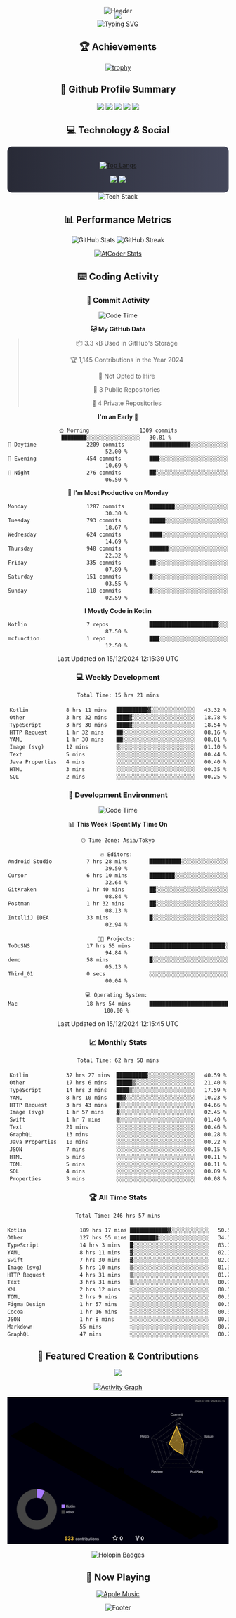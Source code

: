 <div align="center">
  
![Header](https://capsule-render.vercel.app/api?type=waving&color=gradient&customColorList=12&height=300&section=header&text=Welcome%20to%20Batapii's%20Universe&fontSize=50&animation=fadeIn&fontAlignY=40&desc=Android%20Developer%20|%20Kotlin%20LOVE%20)

<div style="margin-top: -20px;">
  <img src="https://readme-typing-svg.herokuapp.com/?lines=Crafting+Android+Experiences;Building+Tomorrow's+Apps+Today;Always+Learning,+Always+Growing&font=Fira%20Code&center=true&width=440&height=45&color=f75c7e&vCenter=true&size=22&pause=1000">
</div>

<a href="https://git.io/typing-svg">
  <img src="https://readme-typing-svg.demolab.com?font=Fira+Code&weight=600&size=28&duration=4000&pause=1000&center=true&vCenter=true&width=800&lines=Hey+there!+I'm+Batapii+%F0%9F%91%8B;Android+Developer+from+Japan+%F0%9F%87%AF%F0%9F%87%B5" alt="Typing SVG" />
</a>

## 🏆 Achievements

[![trophy](https://github-profile-trophy.vercel.app/?username=batapii&theme=onestar&no-frame=true&no-bg=true&column=8&rank=SECRET,SSS,SS,S,AAA,AA,A,B,C,?&margin-w=10&margin-h=10)](https://github.com/ryo-ma/github-profile-trophy)

## 🎯 Github Profile Summary

<div align="center">
  <img src="http://github-profile-summary-cards.vercel.app/api/cards/profile-details?username=batapii&theme=radical" />
  <img src="http://github-profile-summary-cards.vercel.app/api/cards/repos-per-language?username=batapii&theme=radical" />
  <img src="http://github-profile-summary-cards.vercel.app/api/cards/most-commit-language?username=batapii&theme=radical" />
  <img src="http://github-profile-summary-cards.vercel.app/api/cards/stats?username=batapii&theme=radical" />
  <img src="http://github-profile-summary-cards.vercel.app/api/cards/productive-time?username=batapii&theme=radical" />
</div>

## 💻 Technology & Social

<div align="center" style="background: linear-gradient(to right, #282A36, #44475A); padding: 20px; border-radius: 10px;">

[![Top Langs](https://github-readme-stats.vercel.app/api/top-langs/?username=batapii
)](https://github.com/anuraghazra/github-readme-stats)

<div style="margin-top: 15px">
<a href="https://github.com/batapii"><img src="https://img.shields.io/github/followers/batapii?style=for-the-badge&logo=github&label=Follow&color=ff6e96&labelColor=282A36"/></a>
<a href="https://twitter.com/batapii3939"><img src="https://img.shields.io/twitter/follow/batapii?style=for-the-badge&logo=twitter&color=1DA1F2&labelColor=282A36&label= Twitter"/></a>
</div>

</div>

<div align="center">
<img src="https://github-readme-tech-stack.vercel.app/api/cards?title=Tech+Stack&align=center&titleAlign=center&fontSize=20&lineHeight=10&lineCount=4&theme=github_dark&width=800&bg=%230D1117&badge=%23161B22&border=%2321262D&titleColor=%2358A6FF&line1=kotlin%2Ckotlin%2C0095D5%3Bandroid%2Candroid%2C00ff00%3Bjetpackcompose%2Cjetpack%2C4285F4%3B&line2=swift%2Cswift%2CFA7343%3Bfirebase%2Cfirebase%2CFFCA28%3Bgithub%2Cgithub%2C181717%3B&line3=typescript%2Ctypescript%2C3178C6%3Bgraphql%2Cgraphql%2CE10098%3Bsupabase%2Csupabase%2C3FCF8E%3B&line4=gradle%2Cgradle%2C02303A%3Bgitkraken%2Cgitkraken%2C179287%3Bpostman%2Cpostman%2CFF6C37%3B" alt="Tech Stack" />
</div>



## 📊 Performance Metrics

<div align="center">

![GitHub Stats](https://github-readme-stats.vercel.app/api?username=batapii&show_icons=true&theme=radical&hide_border=true&bg_color=0D1117)
![GitHub Streak](https://github-readme-streak-stats.herokuapp.com/?user=batapii&theme=radical&hide_border=true&background=0D1117)

[![AtCoder Stats](https://atcoder-readme-stats.vercel.app/stats/batapii3939?theme=dark&show_history=5&width=495)](https://github.com/iwbc-mzk/atcoder-readme-stats)

</div>

## ⌨️ Coding Activity

### 🌟 Commit Activity
<!--START_SECTION:commit-stats-->
![Code Time](http://img.shields.io/badge/Code%20Time-377%20hrs%2012%20mins-blue)

**🐱 My GitHub Data** 

> 📦 3.3 kB Used in GitHub's Storage 
 > 
> 🏆 1,145 Contributions in the Year 2024
 > 
> 🚫 Not Opted to Hire
 > 
> 📜 3 Public Repositories 
 > 
> 🔑 4 Private Repositories 
 > 
**I'm an Early 🐤** 

```text
🌞 Morning                1309 commits        ████████░░░░░░░░░░░░░░░░░   30.81 % 
🌆 Daytime                2209 commits        █████████████░░░░░░░░░░░░   52.00 % 
🌃 Evening                454 commits         ███░░░░░░░░░░░░░░░░░░░░░░   10.69 % 
🌙 Night                  276 commits         ██░░░░░░░░░░░░░░░░░░░░░░░   06.50 % 
```
📅 **I'm Most Productive on Monday** 

```text
Monday                   1287 commits        ████████░░░░░░░░░░░░░░░░░   30.30 % 
Tuesday                  793 commits         █████░░░░░░░░░░░░░░░░░░░░   18.67 % 
Wednesday                624 commits         ████░░░░░░░░░░░░░░░░░░░░░   14.69 % 
Thursday                 948 commits         ██████░░░░░░░░░░░░░░░░░░░   22.32 % 
Friday                   335 commits         ██░░░░░░░░░░░░░░░░░░░░░░░   07.89 % 
Saturday                 151 commits         █░░░░░░░░░░░░░░░░░░░░░░░░   03.55 % 
Sunday                   110 commits         █░░░░░░░░░░░░░░░░░░░░░░░░   02.59 % 
```


**I Mostly Code in Kotlin** 

```text
Kotlin                   7 repos             ██████████████████████░░░   87.50 % 
mcfunction               1 repo              ███░░░░░░░░░░░░░░░░░░░░░░   12.50 % 
```




 Last Updated on 15/12/2024 12:15:39 UTC
<!--END_SECTION:commit-stats-->

### 💻 Weekly Development
<!--START_SECTION:wakatime-->

```txt
Total Time: 15 hrs 21 mins

Kotlin            8 hrs 11 mins   ██████████▓░░░░░░░░░░░░░░   43.32 %
Other             3 hrs 32 mins   ████▓░░░░░░░░░░░░░░░░░░░░   18.78 %
TypeScript        3 hrs 30 mins   ████▓░░░░░░░░░░░░░░░░░░░░   18.54 %
HTTP Request      1 hr 32 mins    ██░░░░░░░░░░░░░░░░░░░░░░░   08.16 %
YAML              1 hr 30 mins    ██░░░░░░░░░░░░░░░░░░░░░░░   08.01 %
Image (svg)       12 mins         ▒░░░░░░░░░░░░░░░░░░░░░░░░   01.10 %
Text              5 mins          ░░░░░░░░░░░░░░░░░░░░░░░░░   00.44 %
Java Properties   4 mins          ░░░░░░░░░░░░░░░░░░░░░░░░░   00.40 %
HTML              3 mins          ░░░░░░░░░░░░░░░░░░░░░░░░░   00.35 %
SQL               2 mins          ░░░░░░░░░░░░░░░░░░░░░░░░░   00.25 %
```

<!--END_SECTION:wakatime-->

### 🔨 Development Environment
<!--START_SECTION:dev-stats-->
![Code Time](http://img.shields.io/badge/Code%20Time-377%20hrs%2012%20mins-blue)

📊 **This Week I Spent My Time On** 

```text
🕑︎ Time Zone: Asia/Tokyo

🔥 Editors: 
Android Studio           7 hrs 28 mins       ██████████░░░░░░░░░░░░░░░   39.50 % 
Cursor                   6 hrs 10 mins       ████████░░░░░░░░░░░░░░░░░   32.64 % 
GitKraken                1 hr 40 mins        ██░░░░░░░░░░░░░░░░░░░░░░░   08.84 % 
Postman                  1 hr 32 mins        ██░░░░░░░░░░░░░░░░░░░░░░░   08.13 % 
IntelliJ IDEA            33 mins             █░░░░░░░░░░░░░░░░░░░░░░░░   02.94 % 

🐱‍💻 Projects: 
ToDoSNS                  17 hrs 55 mins      ████████████████████████░   94.84 % 
demo                     58 mins             █░░░░░░░░░░░░░░░░░░░░░░░░   05.13 % 
Third_01                 0 secs              ░░░░░░░░░░░░░░░░░░░░░░░░░   00.04 % 

💻 Operating System: 
Mac                      18 hrs 54 mins      █████████████████████████   100.00 % 
```


 Last Updated on 15/12/2024 12:15:45 UTC
<!--END_SECTION:dev-stats-->

### 📈 Monthly Stats
<!--START_SECTION:wakamonth-->

```txt
Total Time: 62 hrs 50 mins

Kotlin            32 hrs 27 mins  ██████████░░░░░░░░░░░░░░░   40.59 %
Other             17 hrs 6 mins   █████▒░░░░░░░░░░░░░░░░░░░   21.40 %
TypeScript        14 hrs 3 mins   ████▒░░░░░░░░░░░░░░░░░░░░   17.59 %
YAML              8 hrs 10 mins   ██▓░░░░░░░░░░░░░░░░░░░░░░   10.23 %
HTTP Request      3 hrs 43 mins   █░░░░░░░░░░░░░░░░░░░░░░░░   04.66 %
Image (svg)       1 hr 57 mins    ▓░░░░░░░░░░░░░░░░░░░░░░░░   02.45 %
Swift             1 hr 7 mins     ▒░░░░░░░░░░░░░░░░░░░░░░░░   01.40 %
Text              21 mins         ░░░░░░░░░░░░░░░░░░░░░░░░░   00.46 %
GraphQL           13 mins         ░░░░░░░░░░░░░░░░░░░░░░░░░   00.28 %
Java Properties   10 mins         ░░░░░░░░░░░░░░░░░░░░░░░░░   00.22 %
JSON              7 mins          ░░░░░░░░░░░░░░░░░░░░░░░░░   00.15 %
HTML              5 mins          ░░░░░░░░░░░░░░░░░░░░░░░░░   00.11 %
TOML              5 mins          ░░░░░░░░░░░░░░░░░░░░░░░░░   00.11 %
SQL               4 mins          ░░░░░░░░░░░░░░░░░░░░░░░░░   00.09 %
Properties        3 mins          ░░░░░░░░░░░░░░░░░░░░░░░░░   00.08 %
```

<!--END_SECTION:wakamonth-->

### 🏆 All Time Stats
<!--START_SECTION:wakaalltime-->

```txt
Total Time: 246 hrs 57 mins

Kotlin                 189 hrs 17 mins ████████████▓░░░░░░░░░░░░   50.50 %
Other                  127 hrs 55 mins ████████▓░░░░░░░░░░░░░░░░   34.12 %
TypeScript             14 hrs 3 mins   █░░░░░░░░░░░░░░░░░░░░░░░░   03.75 %
YAML                   8 hrs 11 mins   ▓░░░░░░░░░░░░░░░░░░░░░░░░   02.18 %
Swift                  7 hrs 30 mins   ▓░░░░░░░░░░░░░░░░░░░░░░░░   02.00 %
Image (svg)            5 hrs 10 mins   ▒░░░░░░░░░░░░░░░░░░░░░░░░   01.38 %
HTTP Request           4 hrs 31 mins   ▒░░░░░░░░░░░░░░░░░░░░░░░░   01.21 %
Text                   3 hrs 31 mins   ▒░░░░░░░░░░░░░░░░░░░░░░░░   00.94 %
XML                    2 hrs 12 mins   ░░░░░░░░░░░░░░░░░░░░░░░░░   00.59 %
TOML                   2 hrs 9 mins    ░░░░░░░░░░░░░░░░░░░░░░░░░   00.58 %
Figma Design           1 hr 57 mins    ░░░░░░░░░░░░░░░░░░░░░░░░░   00.52 %
Cocoa                  1 hr 16 mins    ░░░░░░░░░░░░░░░░░░░░░░░░░   00.34 %
JSON                   1 hr 8 mins     ░░░░░░░░░░░░░░░░░░░░░░░░░   00.30 %
Markdown               55 mins         ░░░░░░░░░░░░░░░░░░░░░░░░░   00.25 %
GraphQL                47 mins         ░░░░░░░░░░░░░░░░░░░░░░░░░   00.21 %
```

<!--END_SECTION:wakaalltime-->


## 🌟 Featured Creation & Contributions

<div align="center">
  <a href="https://github.com/batapii/ToDoSNS">
    <img src="https://github-readme-stats.vercel.app/api/pin/?username=batapii&repo=ToDoSNS&theme=radical&hide_border=true&bg_color=0D1117" />
  </a>

[![Activity Graph](https://github-readme-activity-graph.vercel.app/graph?username=batapii&custom_title=Contribution%20Graph&hide_border=true&theme=radical&bg_color=0D1117)](https://github.com/ashutosh00710/github-readme-activity-graph)

![3D Contrib](./profile-3d-contrib/profile-night-rainbow.svg)

[![Holopin Badges](https://holopin.me/batapii)](https://holopin.io/@batapii)

</div>

## 🎵 Now Playing

<div align="center">
  
[![Apple Music](https://music-profile.rayriffy.com/theme/dark.svg?uid=001005.6598667d2ffd4a10a4f429edd0ba24c4.1156)](https://github.com/rayriffy/apple-music-github-profile)

</div>

![Footer](https://capsule-render.vercel.app/api?type=waving&color=gradient&customColorList=12&height=100&section=footer)

</div>

